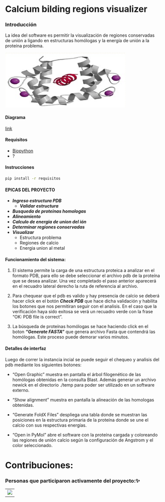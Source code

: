 


# Calcium bilding regions visualizer

### Introducción
La idea del software es permitir la visualización de regiones conservadas de unión a ligando en estructuras homólogas y la energía de unión a la proteína problema.

![calmodulina](https://github.com/BioinformaticaUNQ/calcio_binding_regions_visualazer-grupo1/blob/master/extras/calmodulina.png)

#### Diagrama
[link](https://drive.google.com/file/d/1h2ju2dqpvOuVUFev65_zBPxWC4CvQwab/view?usp=sharing)


#### Requisitos
- [Biopython](https://biopython.org/)
- ?

#### Instrucciones

```bash
pip install -r requisitos
```

#### EPICAS DEL PROYECTO
- ***Ingreso estructura PDB***
  - ***Validar estructura***
- ***Busqueda de proteinas homologas***
- ***Alineamiento***
- ***Calculo de energia de union del ión***
- ***Determinar regiones conservadas***
- ***Visualizar***
  - Estructura problema
  - Regiones de calcio
  - Energia union al metal


#### Funcionamiento del sistema:

1. El sistema permite la carga de una estructura proteica a analizar en el formato PDB, para ello se debe seleccionar el archivo pdb de la proteína que se desea analizar. Una vez completado el paso anterior aparecerá en el recuadro lateral derecho la ruta de referencia al archivo.

2. Para chequear que el pdb es valido y hay presencia de calcio se deberá hacer click en el botón ***Check PDB*** que hace dicha validación y habilita los botones que nos permitiran seguir con el analisis.
En el caso que la verificación haya sido exitosa se verá un recuadro verde con la frase “OK: PDB file is correct”.

3. La búsqueda de proteínas homólogas se hace haciendo click en el boton ***“Generate FASTA”*** que genera archivo Fasta que contendrá las homólogas.
Este proceso puede demorar varios minutos.
 
#### Detalles de interfaz

Luego de correr la instancia incial se puede seguir el chequeo y analisis del pdb mediante los siguientes botones:
 
- “Open Graphic” muestra en pantalla el árbol filogenético de las homólogas obtenidas en la consulta Blast. Además generar un archivo newick en el directorio ./temp para poder ser utilizado en un software externo.
 
- “Show alignment” muestra en pantalla la alineación de las homologas obtenidas.
 
- “Generate FoldX Files” despliega una tabla donde se muestran las posiciones en la estructura primaria de la proteína donde se une el calcio con sus respectivas energías.
 
- “Open in PyMol” abre el software con la proteína cargada y coloreando las regiones de unión calcio según la configuración de Angstrom y el color seleccionado.




# Contribuciones:

### Personas que participaron activamente del proyecto:✨

<table>
	<tr>
		<td>
<a href="https://github.com/BioinformaticaUNQ/calcio_binding_regions_visualazer-grupo1/graphs/contributors">
  <img src="https://contrib.rocks/image?repo=BioinformaticaUNQ/calcio_binding_regions_visualazer-grupo1" />
</a>
		</td>
	</tr>
</table>


